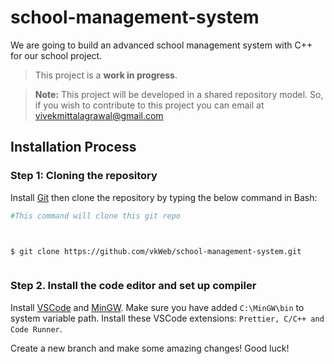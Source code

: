 # school-management-system

We are going to build an advanced school management system with C++ for our school project.

> This project is a **work in progress**.

> **Note:** This project will be developed in a shared repository model. So, if you wish to contribute to this project you can email at vivekmittalagrawal@gmail.com

## Installation Process

### Step 1: Cloning the repository

Install [Git](https://git-scm.com/) then clone the repository by typing the below command in Bash:

```bash
#This command will clone this git repo



$ git clone https://github.com/vkWeb/school-management-system.git



```

### Step 2. Install the code editor and set up compiler

Install [VSCode](https://code.visualstudio.com/) and [MinGW](http://www.mingw.org/). Make sure you have added `C:\MinGW\bin` to system variable path.
Install these VSCode extensions: `Prettier, C/C++ and Code Runner`.

Create a new branch and make some amazing changes! Good luck!
